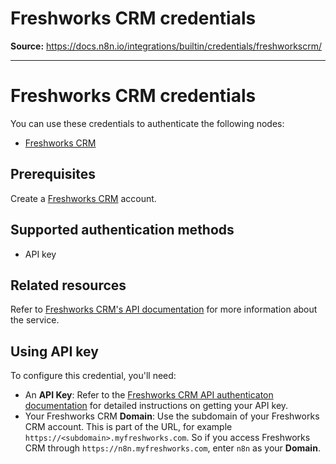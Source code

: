 # Freshworks CRM credentials

**Source:** https://docs.n8n.io/integrations/builtin/credentials/freshworkscrm/

---

# Freshworks CRM credentials

You can use these credentials to authenticate the following nodes:

- [Freshworks CRM](../../app-nodes/n8n-nodes-base.freshworkscrm/)

## Prerequisites

Create a [Freshworks CRM](https://www.freshworks.com/freshsales-crm/) account.

## Supported authentication methods

- API key

## Related resources

Refer to [Freshworks CRM's API documentation](https://developers.freshworks.com/crm/api/) for more information about the service.

## Using API key

To configure this credential, you'll need:

- An **API Key**: Refer to the [Freshworks CRM API authenticaton documentation](https://developers.freshworks.com/crm/api/#authentication) for detailed instructions on getting your API key.
- Your Freshworks CRM **Domain**: Use the subdomain of your Freshworks CRM account. This is part of the URL, for example `https://<subdomain>.myfreshworks.com`. So if you access Freshworks CRM through `https://n8n.myfreshworks.com`, enter `n8n` as your **Domain**.
